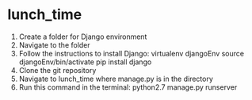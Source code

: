 # lunch_time
1. Create a folder for Django environment
2. Navigate to the folder
3. Follow the instructions to install Django:
    virtualenv djangoEnv
    source djangoEnv/bin/activate
    pip install django
4. Clone the git repository
5. Navigate to lunch_time where manage.py is in the directory
6. Run this command in the terminal: python2.7 manage.py runserver
